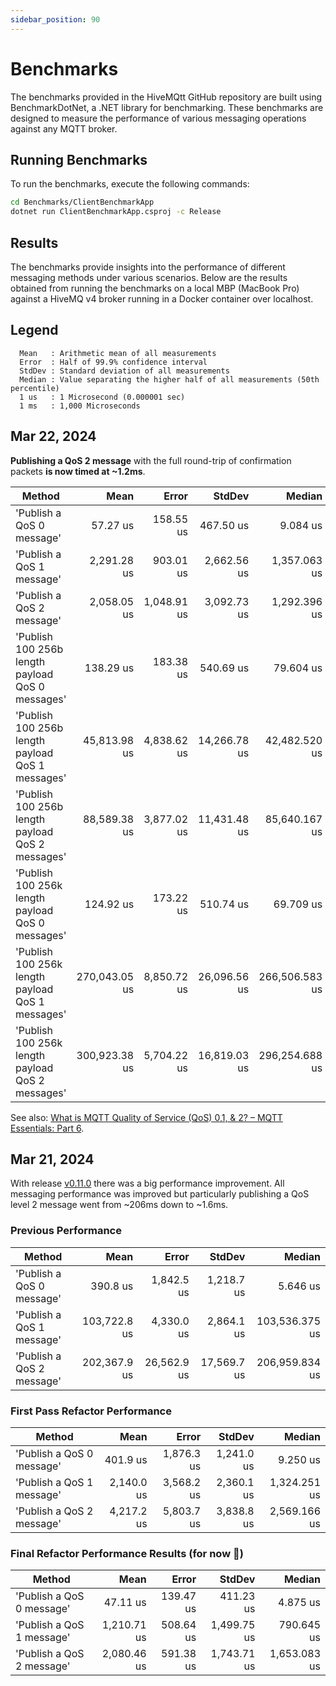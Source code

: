 ```yaml
---
sidebar_position: 90
---
```


# Benchmarks

The benchmarks provided in the HiveMQtt GitHub repository are built using BenchmarkDotNet, a .NET library for benchmarking. These benchmarks are designed to measure the performance of various messaging operations against any MQTT broker.

## Running Benchmarks

To run the benchmarks, execute the following commands:

```bash
cd Benchmarks/ClientBenchmarkApp
dotnet run ClientBenchmarkApp.csproj -c Release
```

## Results

The benchmarks provide insights into the performance of different messaging methods under various scenarios. Below are the results obtained from running the benchmarks on a local MBP (MacBook Pro) against a HiveMQ v4 broker running in a Docker container over localhost.

## Legend

```
  Mean   : Arithmetic mean of all measurements
  Error  : Half of 99.9% confidence interval
  StdDev : Standard deviation of all measurements
  Median : Value separating the higher half of all measurements (50th percentile)
  1 us   : 1 Microsecond (0.000001 sec)
  1 ms   : 1,000 Microseconds
```

## Mar 22, 2024

__Publishing a QoS 2 message__ with the full round-trip of confirmation packets __is now timed at ~1.2ms__.

| Method                                           | Mean          | Error       | StdDev       | Median         |
|------------------------------------------------- |--------------:|------------:|-------------:|---------------:|
| 'Publish a QoS 0 message'                       |      57.27 us |   158.55 us |    467.50 us |       9.084 us |
| 'Publish a QoS 1 message'                       |   2,291.28 us |   903.01 us |  2,662.56 us |   1,357.063 us |
| 'Publish a QoS 2 message'                       |   2,058.05 us | 1,048.91 us |  3,092.73 us |   1,292.396 us |
| 'Publish 100 256b length payload QoS 0 messages' |     138.29 us |   183.38 us |    540.69 us |      79.604 us |
| 'Publish 100 256b length payload QoS 1 messages' |  45,813.98 us | 4,838.62 us | 14,266.78 us |  42,482.520 us |
| 'Publish 100 256b length payload QoS 2 messages' |  88,589.38 us | 3,877.02 us | 11,431.48 us |  85,640.167 us |
| 'Publish 100 256k length payload QoS 0 messages' |     124.92 us |   173.22 us |    510.74 us |      69.709 us |
| 'Publish 100 256k length payload QoS 1 messages' | 270,043.05 us | 8,850.72 us | 26,096.56 us | 266,506.583 us |
| 'Publish 100 256k length payload QoS 2 messages' | 300,923.38 us | 5,704.22 us | 16,819.03 us | 296,254.688 us |

See also: [What is MQTT Quality of Service (QoS) 0,1, & 2? – MQTT Essentials: Part 6](https://www.hivemq.com/blog/mqtt-essentials-part-6-mqtt-quality-of-service-levels/).

## Mar 21, 2024

With release [v0.11.0](https://github.com/hivemq/hivemq-mqtt-client-dotnet/releases/tag/v0.11.0) there was a big performance improvement.  All messaging performance was improved but particularly publishing a QoS level 2 message went from ~206ms down to ~1.6ms.

###  Previous Performance

| Method                                   | Mean         | Error       | StdDev      | Median         |
|----------------------------------------- |-------------:|------------:|------------:|---------------:|
| 'Publish a QoS 0 message' |     390.8 us |  1,842.5 us |  1,218.7 us |       5.646 us |
| 'Publish a QoS 1 message' | 103,722.8 us |  4,330.0 us |  2,864.1 us | 103,536.375 us |
| 'Publish a QoS 2 message' | 202,367.9 us | 26,562.9 us | 17,569.7 us | 206,959.834 us |

### First Pass Refactor Performance

| Method                                 | Mean       | Error      | StdDev     | Median       |
|--------------------------------------- |-----------:|-----------:|-----------:|-------------:|
| 'Publish a QoS 0 message' |   401.9 us | 1,876.3 us | 1,241.0 us |     9.250 us |
| 'Publish a QoS 1 message' | 2,140.0 us | 3,568.2 us | 2,360.1 us | 1,324.251 us |
| 'Publish a QoS 2 message' | 4,217.2 us | 5,803.7 us | 3,838.8 us | 2,569.166 us |

### Final Refactor Performance Results (for now 👻)

| Method                                    | Mean        | Error     | StdDev      | Median       |
|------------------------------------------ |------------:|----------:|------------:|-------------:|
| 'Publish a QoS 0 message' |    47.11 us | 139.47 us |   411.23 us |     4.875 us |
| 'Publish a QoS 1 message' | 1,210.71 us | 508.64 us | 1,499.75 us |   790.645 us |
| 'Publish a QoS 2 message' | 2,080.46 us | 591.38 us | 1,743.71 us | 1,653.083 us |
